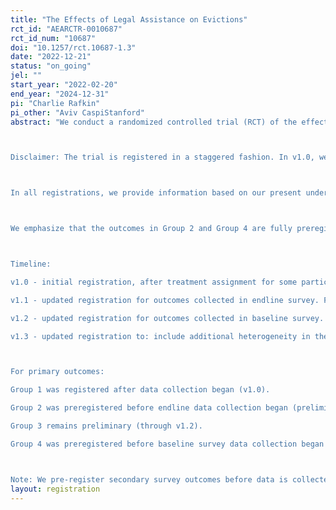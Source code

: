 ```yaml
---
title: "The Effects of Legal Assistance on Evictions"
rct_id: "AEARCTR-0010687"
rct_id_num: "10687"
doi: "10.1257/rct.10687-1.3"
date: "2022-12-21"
status: "on_going"
jel: ""
start_year: "2022-02-20"
end_year: "2024-12-31"
pi: "Charlie Rafkin"
pi_other: "Aviv CaspiStanford"
abstract: "We conduct a randomized controlled trial (RCT) of the effect of providing attorneys to tenants facing eviction. We partner with a local nonprofit, Neighborhood Preservation, Inc., in Memphis, Tennessee. NPI has received independent grants to provide 200–600 lawyers to represent tenants with eviction filings in Shelby County General Sessions Court. We assist NPI with randomizing the provision of lawyers. We study the impact of lawyers on three groups of outcomes: (1) formal eviction outcomes, including judgments, writs, nonsuits, time in court, and money owed to the landlord; (2) informal eviction outcomes collected via an endline survey, including moves, and informal bargaining; (3) financial outcomes collected via the endline survey and merged credit reports. We also study a fourth group of outcomes: (4) other outcomes collected in baseline surveys (e.g. beliefs, willingness to pay), though we do not study the treatment effects of lawyers on these outcomes since they are collected prior to treatment. 

Disclaimer: The trial is registered in a staggered fashion. In v1.0, we registered outcomes in Group 1 and the primary treatment. We also gave our best prediction about registration of the secondary treatment and outcomes in Groups 2-3. In v1.1, we registered outcomes in Group 2, prior to launching the endline surveys. In v1.2, we register outcomes in Group 4, prior to launching the baseline surveys. In v1.3, we make a few light changes: (a) updating few aspects of the registration to Group 4 based on feedback (within one month of launching the baseline survey, N < 30 collected), (b) adding some secondary heterogeneity, and (c) adding plans to test for attrition. 

In all registrations, we provide information based on our present understanding. The partner is sponsoring the provision of attorneys and we cannot delay the treatments while we get more information or pilot. 

We emphasize that the outcomes in Group 2 and Group 4 are fully preregistered, except where minor revisions are indicated. The respective surveys had not been launched at the time of their initial registration. We were able to observe some preliminary results from Group 1 with a pilot sample that we intend to pool with the main estimates. That is why we registered these outcomes as soon as we could in v1.0. 

Timeline: 
v1.0 - initial registration, after treatment assignment for some participants and after some administrative outcomes collected. Before any surveys collected and credit reports purchased. 
v1.1 - updated registration for outcomes collected in endline survey. Fully preregistered before endline surveys launched.
v1.2 - updated registration for outcomes collected in baseline survey. Fully preregistered before baseline survey launched. We also clarify that the control group, when they receive a notice that they were not selected for representation, also receives some information. This has been a part of the study since before registration in 1.0, and nothing has changed about the treatment. But we wanted to make it clearer in the registry. 
v1.3 - updated registration to: include additional heterogeneity in the baseline survey; change plans for how we will use reference good; propose plans to study attrition using several sub-randomizations; update plans for secondary treatment; and register that our measures of trust are elicited via Trust Games. 

For primary outcomes: 
Group 1 was registered after data collection began (v1.0).
Group 2 was preregistered before endline data collection began (preliminary in v1.0, registered v1.1).
Group 3 remains preliminary (through v1.2). 
Group 4 was preregistered before baseline survey data collection began (preliminary through v1.1, registered in v1.2, updates in v1.3).

Note: We pre-register secondary survey outcomes before data is collected. Some secondary survey outcomes are in Group 3 and are indicated as such in the secondary outcomes section. "
layout: registration
---
```


